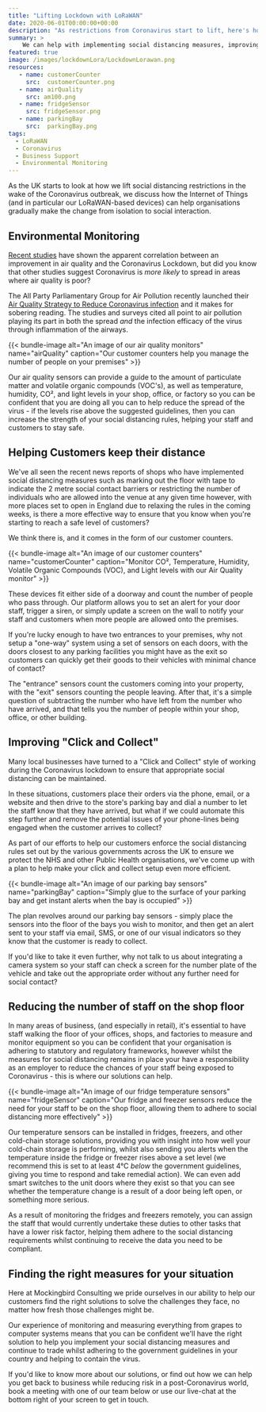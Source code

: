 ```yaml
--- 
title: "Lifting Lockdown with LoRaWAN"
date: 2020-06-01T00:00:00+00:00 
description: "As restrictions from Coronavirus start to lift, here's how we can help you get back into business whilst ensuring the safety of your customers"
summary: >
    We can help with implementing social distancing measures, improving click and connect facilities, and monitoring your environment for the conditions that are most likely to help Coronavirus spread.
featured: true
image: /images/lockdownLora/LockdownLorawan.png
resources: 
   - name: customerCounter
     src:  customerCounter.png
   - name: airQuality
     src: am100.png
   - name: fridgeSensor
     src: fridgeSensor.png
   - name: parkingBay
     src:  parkingBay.png
tags:
  - LoRaWAN 
  - Coronavirus
  - Business Support
  - Environmental Monitoring
---
```


As the UK starts to look at how we lift social distancing restrictions in the wake of the Coronavirus outbreak, we discuss how the Internet of Things (and in particular our LoRaWAN-based devices) can help organisations gradually make the change from isolation to social interaction.
## Environmental Monitoring

[Recent studies](https://www.theguardian.com/environment/2020/apr/30/clean-air-in-europe-during-lockdown-leads-to-11000-fewer-deaths) have shown the apparent correlation between an improvement in air quality and the Coronavirus Lockdown, but did you know that other studies suggest Coronavirus is *more likely* to spread in areas where air quality is poor?

The All Party Parliamentary Group for Air Pollution recently launched their [Air Quality Strategy to Reduce Coronavirus infection](https://appgairpollution.org/2020/05/29/air-quality-strategy-to-reduce-coronavirus-infection/) and it makes for sobering reading.  The studies and surveys cited all point to air pollution playing its part in both the spread *and* the infection efficacy of the virus through inflammation of the airways.  

{{< bundle-image alt="An image of our air quality monitors" name="airQuality" caption="Our customer counters help you manage the number of people on your premises" >}}

Our air quality sensors can provide a guide to the amount of particulate matter and volatile organic compounds (VOC's), as well as temperature, humidity, CO², and light levels in your shop, office, or factory so you can be confident that you are doing all you can to help reduce the spread of the virus - if the levels rise above the suggested guidelines, then you can increase the strength of your social distancing rules, helping your staff and customers to stay safe.

## Helping Customers keep their distance
We've all seen the recent news reports of shops who have implemented social distancing measures such as marking out the floor with tape to indicate the 2 metre social contact barriers or restricting the number of individuals who are allowed into the venue at any given time however, with more places set to open in England due to relaxing the rules in the coming weeks, is there a more effective way to ensure that you know when you're starting to reach a safe level of customers?

We think there is, and it comes in the form of our customer counters.

{{< bundle-image alt="An image of our customer counters" name="customerCounter" caption="Monitor CO², Temperature, Humidity, Volatile Organic Compounds (VOC), and Light levels with our Air Quality monitor" >}}

These devices fit either side of a doorway and count the number of people who pass through. Our platform allows you to set an alert for your door staff, trigger a siren, or simply update a screen on the wall to notify your staff and customers when more people are allowed onto the premises.

If you're lucky enough to have two entrances to your premises, why not setup a "one-way" system using a set of sensors on each doors, with the doors closest to any parking facilities you might have as the exit so customers can quickly get their goods to their vehicles with minimal chance of contact?

The "entrance" sensors count the customers coming into your property, with the "exit" sensors counting the people leaving. After that, it's a simple question of subtracting the number who have left from the number who have arrived, and that tells you the number of people within your shop, office, or other building.

## Improving "Click and Collect"
Many local businesses have turned to a "Click and Collect" style of working during the Coronavirus lockdown to ensure that appropriate social distancing can be maintained.

In these situations, customers place their orders via the phone, email, or a website and then drive to the store's parking bay and dial a number to let the staff know that they have arrived, but what if we could automate this step further and remove the potential issues of your phone-lines being engaged when the customer arrives to collect?

As part of our efforts to help our customers enforce the social distancing rules set out by the various governments across the UK to ensure we protect the NHS and other Public Health organisations, we've come up with a plan to help make your click and collect setup even more efficient.

{{< bundle-image alt="An image of our parking bay sensors" name="parkingBay" caption="Simply glue to the surface of your parking bay and get instant alerts when the bay is occupied" >}}

The plan revolves around our parking bay sensors - simply place the sensors into the floor of the bays you wish to monitor, and then get an alert sent to your staff via email, SMS, or one of our visual indicators so they know that the customer is ready to collect.

If you'd like to take it even further, why not talk to us about integrating a camera system so your staff can check a screen for the number plate of the vehicle and take out the appropriate order without any further need for social contact?

## Reducing the number of staff on the shop floor

In many areas of business, (and especially in retail), it's essential to have staff walking the floor of your offices, shops, and factories to measure and monitor equipment so you can be confident that your organisation is adhering to statutory and regulatory frameworks, however whilst the measures for social distancing remains in place your have a responsibility as an employer to reduce the chances of your staff being exposed to Coronavirus - this is where our solutions can help.

{{< bundle-image alt="An image of our fridge temperature sensors" name="fridgeSensor" caption="Our fridge and freezer sensors reduce the need for your staff to be on the shop floor, allowing them to adhere to social distancing more effectively" >}}

Our temperature sensors can be installed in fridges, freezers, and other cold-chain storage solutions, providing you with insight into how well your cold-chain storage is performing, whilst also sending you alerts when the temperature inside the fridge or freezer rises above a set level (we recommend this is set to at least 4°C *below* the government guidelines, giving you time to respond and take remedial action). We can even add smart switches to the unit doors where they exist so that you can see whether the temperature change is a result of a door being left open, or something more serious.

As a result of monitoring the fridges and freezers remotely, you can assign the staff that would currently undertake these duties to other tasks that have a lower risk factor, helping them adhere to the social distancing requirements whilst continuing to receive the data you need to be compliant.

## Finding the right measures for your situation

Here at Mockingbird Consulting we pride ourselves in our ability to help our customers find the right solutions to solve the challenges they face, no matter how fresh those challenges might be.

Our experience of monitoring and measuring everything from grapes to computer systems means that you can be confident we'll have the right solution to help you implement your social distancing measures and continue to trade whilst adhering to the government guidelines in your country and helping to contain the virus.

If you'd like to know more about our solutions, or find out how we can help you get back to business while reducing risk in a post-Coronavirus world, book a meeting with one of our team below or use our live-chat at the bottom right of your screen to get in touch.
